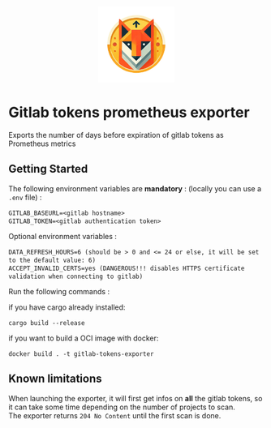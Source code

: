 <p align="center">
  <img src="logo.png" width="150" alt="logo">
</p>

# Gitlab tokens prometheus exporter

Exports the number of days before expiration of gitlab tokens as Prometheus metrics

## Getting Started

The following environment variables are **mandatory** : (locally you can use a `.env` file) :
```
GITLAB_BASEURL=<gitlab hostname>
GITLAB_TOKEN=<gitlab authentication token>
```

Optional environment variables :
```
DATA_REFRESH_HOURS=6 (should be > 0 and <= 24 or else, it will be set to the default value: 6)
ACCEPT_INVALID_CERTS=yes (DANGEROUS!!! disables HTTPS certificate validation when connecting to gitlab)
```

Run the following commands :

if you have cargo already installed:
```
cargo build --release
```

if you want to build a OCI image with docker:
```
docker build . -t gitlab-tokens-exporter
```

## Known limitations

When launching the exporter, it will first get infos on **all** the gitlab tokens, so it can take some time depending on the number of projects to scan.<br />
The exporter returns `204 No Content` until the first scan is done.